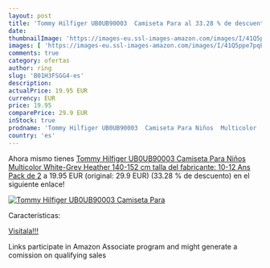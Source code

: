 ```yaml
---
layout: post
title: 'Tommy Hilfiger UB0UB90003  Camiseta Para al 33.28 % de descuento'
date: 
thumbnailImage: 'https://images-eu.ssl-images-amazon.com/images/I/41Q5ppe7pqL._SL200_.jpg'
images: [ 'https://images-eu.ssl-images-amazon.com/images/I/41Q5ppe7pqL._SL200_.jpg' ]
comments: true
category: ofertas
author: ring
slug: 'B01H3FSGG4-es'
description:
actualPrice: 19.95 EUR
currency: EUR
price: 19.95
comparePrice: 29.9 EUR
inStock: true
prodname: 'Tommy Hilfiger UB0UB90003  Camiseta Para Niños  Multicolor  White-Grey Heather   140-152 cm  talla del fabricante: 10-12 Ans   Pack de 2'
country: 'es'
---
```


Ahora mismo tienes [Tommy Hilfiger UB0UB90003  Camiseta Para Niños  Multicolor  White-Grey Heather   140-152 cm  talla del fabricante: 10-12 Ans   Pack de 2](https://www.amazon.es/dp/B01H3FSGG4/?tag=tolees-21) a 19.95 EUR (original: 29.9 EUR) (33.28 %  de descuento) en el siguiente enlace!

[![Tommy Hilfiger UB0UB90003  Camiseta Para](https://images-eu.ssl-images-amazon.com/images/I/41Q5ppe7pqL._SL200_.jpg)](https://www.amazon.es/dp/B01H3FSGG4/?tag=tolees-21)

Características:


[Visítala!!!](https://www.amazon.es/dp/B01H3FSGG4/?tag=tolees-21)

Links participate in Amazon Associate program and might generate a comission on qualifying sales

